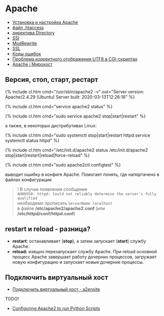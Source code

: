 # Apache

- [Установка и настройка Apache](install)
- [файл .htaccess](htaccess)
- [директива Directory](directory)
- [SSI](ssi)
- [ModRewrite](mod_rewrite)
- [SSL](ssl)
- [Коды ошибок](error_code)
- [Проблема корректного отображения UTF8 в CGI-скриптах](cgi-utf-fix)
- [Apache і Мирохост](mirohost)

## Версия, стоп, старт, рестарт

{% include cl.htm cmd="/usr/sbin/apache2 -v"
out="Server version: Apache/2.4.29 (Ubuntu)
Server built:   2020-03-13T12:26:16"
%}

{% include cl.htm cmd="service apache2 stаtus" %}

{% include cl.htm cmd="sudo service apache2 stop|start|restart" %}

а также, в некоторых дистрибутивах Linux:

{% include cl.htm cmd="sudo systemctl stop|start|restart httpd.service
systemctl status httpd" %}

{% include cl.htm cmd="/etc/init.d/apache2 status
/etc/init.d/apache2 stop|start|restart|reload|force-reload" %}

{% include cl.htm cmd="sudo apache2ctl configtest" %}  

выводит ошибку в конфиге Apache. Помогает
понять, где напортачено в файлах конфигурации

> <span class="warn">!</span> В случае появления сообщения  
> `AH00558: httpd: Could not reliably determine the server's fully qualified`  
> необходимо прописать `ServerName localhost`  
> в файле **/etc/apache2/apache2.conf** (или **/etc/httpd/conf/httpd.conf**)

## restart и reload - разница?

- **restart**: останавливает (**stop**), а затем запускает (**start**) службу Apache.
- **reload:** изящно перезапускает службу Apache. При reload основной процесс Apache завершает работу дочерних процессов, загружает новую конфигурацию и запускает новые дочерние процессы.


## Подключить виртуальный хост

- [Подключить виртуальный хост - a2ensite](a2ensite)


<span class="warn">TODO!</span>

- [Configuring Apache2 to run Python Scripts](https://www.linux.com/training-tutorials/configuring-apache2-run-python-scripts/)
